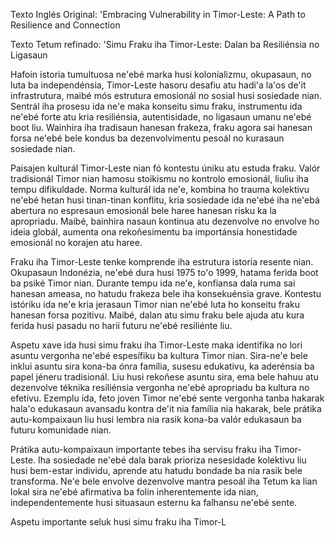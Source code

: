 Texto Inglés Original: 'Embracing Vulnerability in Timor-Leste: A Path to Resilience and Connection

Texto Tetum refinado: 'Simu Fraku iha Timor-Leste: Dalan ba Resiliénsia no Ligasaun

Hafoin istoria tumultuosa ne'ebé marka husi kolonializmu, okupasaun, no luta ba independénsia, Timor-Leste hasoru desafiu atu hadi'a la'os de'it infrastrutura, maibé mós estrutura emosionál no sosial husi sosiedade nian. Sentrál iha prosesu ida ne'e maka konseitu simu fraku, instrumentu ida ne'ebé forte atu kria resiliénsia, autentisidade, no ligasaun umanu ne'ebé boot liu. Wainhira iha tradisaun hanesan frakeza, fraku agora sai hanesan forsa ne'ebé bele kondus ba dezenvolvimentu pesoál no kurasaun sosiedade nian.

Paisajen kulturál Timor-Leste nian fó kontestu úniku atu estuda fraku. Valór tradisionál Timor nian hamosu stoikismu no kontrolo emosionál, liuliu iha tempu difikuldade. Norma kulturál ida ne'e, kombina ho trauma kolektivu ne'ebé hetan husi tinan-tinan konflitu, kria sosiedade ida ne'ebé iha ne'ebá abertura no espresaun emosionál bele haree hanesan risku ka la apropriadu. Maibé, bainhira nasaun kontinua atu dezenvolve no envolve ho ideia globál, aumenta ona rekoñesimentu ba importánsia honestidade emosionál no korajen atu haree.

Fraku iha Timor-Leste tenke komprende iha estrutura istoria resente nian. Okupasaun Indonézia, ne'ebé dura husi 1975 to'o 1999, hatama ferida boot ba psiké Timor nian. Durante tempu ida ne'e, konfiansa dala ruma sai hanesan ameasa, no hatudu frakeza bele iha konsekuénsia grave. Kontestu istóriku ida ne'e kria jerasaun Timor nian ne'ebé luta ho konseitu fraku hanesan forsa pozitivu. Maibé, dalan atu simu fraku bele ajuda atu kura ferida husi pasadu no harii futuru ne'ebé resiliénte liu.

Aspetu xave ida husi simu fraku iha Timor-Leste maka identifika no lori asuntu vergonha ne'ebé espesífiku ba kultura Timor nian. Sira-ne'e bele inklui asuntu sira kona-ba ónra família, susesu edukativu, ka aderénsia ba papel jéneru tradisionál. Liu husi rekoñese asuntu sira, ema bele hahuu atu dezenvolve téknika resiliénsia vergonha ne'ebé apropriadu ba kultura no efetivu. Ezemplu ida, feto joven Timor ne'ebé sente vergonha tanba hakarak hala'o edukasaun avansadu kontra de'it nia família nia hakarak, bele prátika autu-kompaixaun liu husi lembra nia rasik kona-ba valór edukasaun ba futuru komunidade nian.

Prátika autu-kompaixaun importante tebes iha servisu fraku iha Timor-Leste. Iha sosiedade ne'ebé dala barak prioriza nesesidade kolektivu liu husi bem-estar individu, aprende atu hatudu bondade ba nia rasik bele transforma. Ne'e bele envolve dezenvolve mantra pesoál iha Tetum ka lian lokal sira ne'ebé afirmativa ba folin inherentemente ida nian, independentemente husi situasaun esternu ka falhansu ne'ebé sente.

Aspetu importante seluk husi simu fraku iha Timor-L